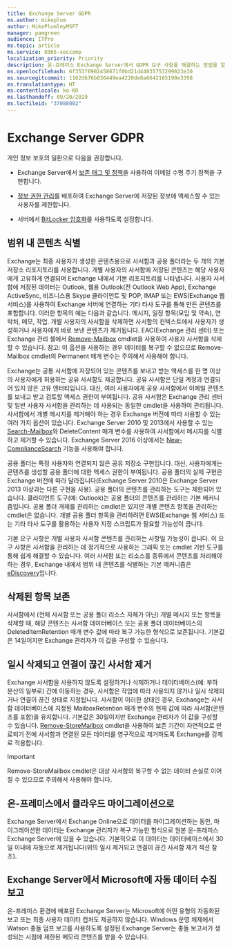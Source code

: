 ```yaml
---
title: Exchange Server GDPR
ms.author: mikeplum
author: MikePlumleyMSFT
manager: pamgreen
audience: ITPro
ms.topic: article
ms.service: O365-seccomp
localization_priority: Priority
description: 온-프레미스 Exchange Server에서 GDPR 요구 사항을 해결하는 방법을 알아보세요.
ms.openlocfilehash: 6f353f6902458671f0bd21d44035753299023e30
ms.sourcegitcommit: 1162d676b036449ea4220de8a6642165190e3398
ms.translationtype: HT
ms.contentlocale: ko-KR
ms.lasthandoff: 09/20/2019
ms.locfileid: "37088002"
---
```

# <a name="gdpr-for-exchange-server"></a>Exchange Server GDPR

개인 정보 보호의 일환으로 다음을 권장합니다.

-   Exchange Server에서 [보존 태그 및 정책](https://technet.microsoft.com/library/dd297955(v=exchg.160).aspx)을 사용하여 이메일 수명 주기 정책을 구현합니다.

-   [정보 권한 관리](https://technet.microsoft.com/library/dd638140(v=exchg.160).aspx)를 배포하여 Exchange Server에 저장된 정보에 액세스할 수 있는 사용자를 제한합니다.

-   서버에서 [BitLocker 암호화](https://blogs.technet.microsoft.com/exchange/2015/10/20/enabling-bitlocker-on-exchange-servers/)를 사용하도록 설정합니다.

## <a name="identifying-in-scope-content"></a>범위 내 콘텐츠 식별

Exchange는 최종 사용자가 생성한 콘텐츠용으로 사서함과 공용 폴더라는 두 개의 기본 저장소 리포지토리를 사용합니다. 개별 사용자의 사서함에 저장된 콘텐츠는 해당 사용자에게 고유하게 연결되며 Exchange 내에서 기본 리포지토리를 나타냅니다. 사용자 사서함에 저장된 데이터는 Outlook, 웹용 Outlook(전 Outlook Web App), Exchange ActiveSync, 비즈니스용 Skype 클라이언트 및 POP, IMAP 또는 EWS(Exchange 웹 서비스)를 사용하여 Exchange 서버에 연결하는 기타 타사 도구를 통해 만든 콘텐츠를 포함합니다. 이러한 항목의 예는 다음과 같습니다. 메시지, 일정 항목(모임 및 약속), 연락처, 메모, 작업. 개별 사용자의 사서함을 삭제하면 사서함의 컨텍스트에서 사용자가 생성하거나 사용자에게 바로 보낸 콘텐츠가 제거됩니다. EAC(Exchange 관리 센터) 또는 Exchange 관리 셸에서 [Remove-Mailbox](https://docs.microsoft.com/powershell/module/exchange/mailboxes/remove-mailbox?view=exchange-ps) cmdlet을 사용하여 사용자 사서함을 삭제할 수 있습니다.
참고: 이 옵션을 사용하는 경우 데이터를 복구할 수 없으므로 Remove-Mailbox cmdlet의 Permanent 매개 변수는 주의해서 사용해야 합니다.

Exchange는 공통 사서함에 저장되어 있는 콘텐츠를 보내고 받는 액세스를 한 명 이상의 사용자에게 허용하는 공유 사서함도 제공합니다. 공유 사서함은 단일 계정과 연결되어 있지 않은 고유 엔터티입니다. 대신, 여러 사용자에게 공유 사서함에서 이메일 콘텐츠를 보내고 받고 검토할 액세스 권한이 부여됩니다. 공유 사서함은 Exchange 관리 센터 및 일반 사용자 사서함을 관리하는 데 사용되는 동일한 cmdlet을 사용하여 관리됩니다. 사서함에서 개별 메시지를 제거해야 하는 경우 Exchange 버전에 따라 사용할 수 있는 여러 가지 옵션이 있습니다. Exchange Server 2010 및 2013에서 사용할 수 있는 [Search-Mailbox](https://docs.microsoft.com/powershell/module/exchange/mailboxes/search-mailbox?view=exchange-ps)와 DeleteContent 매개 변수를 사용하여 사서함에서 메시지를 식별하고 제거할 수 있습니다. Exchange Server 2016 이상에서는 [New-ComplianceSearch](https://technet.microsoft.com/library/ff459253(v=exchg.160).aspx) 기능을 사용해야 합니다.

공용 폴더는 특정 사용자와 연결되지 않은 공유 저장소 구현입니다. 대신, 사용자에게는 콘텐츠를 생성할 공용 폴더에 대한 액세스 권한이 부여됩니다. 공용 폴더의 실제 구현은 Exchange 버전에 따라 달라집니다(Exchange Server 2010은 Exchange Server 2013 이상과는 다른 구현을 사용). 공용 폴더의 콘텐츠를 관리하는 도구는 제한되어 있습니다. 클라이언트 도구(예: Outlook)는 공용 폴더의 콘텐츠를 관리하는 기본 메커니즘입니다. 공용 폴더 개체를 관리하는 cmdlet은 있지만 개별 콘텐츠 항목을 관리하는 cmdlet은 없습니다. 개별 공용 폴더 항목을 관리하려면 EWS(Exchange 웹 서비스) 또는 기타 타사 도구를 활용하는 사용자 지정 스크립트가 필요할 가능성이 큽니다.

기본 요구 사항은 개별 사용자 사서함 콘텐츠를 관리하는 사항일 가능성이 큽니다. 이 요구 사항은 사서함을 관리하는 데 정기적으로 사용하는 그래픽 또는 cmdlet 기반 도구를 통해 쉽게 해결할 수 있습니다. 여러 사서함 또는 리소스를 종류에서 콘텐츠를 처리해야 하는 경우, Exchange 내에서 범위 내 콘텐츠를 식별하는 기본 메커니즘은 [eDiscovery](https://technet.microsoft.com/library/dd298021(v=exchg.160).aspx)입니다.

## <a name="deleted-item-retention"></a>삭제된 항목 보존

사서함에서 (전체 사서함 또는 공용 폴더 리소스 자체가 아닌) 개별 메시지 또는 항목을 삭제할 때, 해당 콘텐츠는 사서함 데이터베이스 또는 공용 폴더 데이터베이스의 DeletedItemRetention 매개 변수 값에 따라 복구 가능한 형식으로 보존됩니다. 기본값은 14일이지만 Exchange 관리자가 이 값을 구성할 수 있습니다.

## <a name="removing-soft-deleted-and-disconnected-mailboxes"></a>일시 삭제되고 연결이 끊긴 사서함 제거

Exchange 사서함을 사용하지 않도록 설정하거나 삭제하거나 데이터베이스(예: 부하 분산의 일부로) 간에 이동하는 경우, 사서함은 작업에 따라 사용되지 않거나 일시 삭제되거나 연결이 끊긴 상태로 지정됩니다. 사서함이 이러한 상태인 경우, Exchange는 사서함 데이터베이스에 지정된 MailboxRetention 매개 변수의 현재 값에 따라 사서함(콘텐츠를 포함)을 유지합니다. 기본값은 30일이지만 Exchange 관리자가 이 값을 구성할 수 있습니다. [Remove-StoreMailbox](https://docs.microsoft.com/powershell/module/exchange/mailbox-databases-and-servers/remove-storemailbox?view=exchange-ps) cmdlet을 사용하여 보존 기간이 자연적으로 만료되기 전에 사서함과 연결된 모든 데이터를 영구적으로 제거하도록 Exchange를 강제로 적용합니다.

> [!IMPORTANT]
> Remove-StoreMailbox cmdlet은 대상 사서함의 복구할 수 없는 데이터 손실로 이어질 수 있으므로 주의해서 사용해야 합니다. 

## <a name="on-prem-to-cloud-migrations"></a>온-프레미스에서 클라우드 마이그레이션으로

Exchange Server에서 Exchange Online으로 데이터를 마이그레이션하는 동안, 마이그레이션한 데이터는 Exchange 관리자가 복구 가능한 형식으로 원본 온-프레미스 Exchange Server에 있을 수 있습니다. 기본적으로 이 데이터는 데이터베이스에서 30일 이내에 자동으로 제거됩니다(위의 일시 제거되고 연결이 끊긴 사서함 제거 섹션 참조).

## <a name="automatic-data-collection-reported-to-microsoft-by-exchange-server"></a>Exchange Server에서 Microsoft에 자동 데이터 수집 보고

온-프레미스 환경에 배포된 Exchange Server는 Microsoft에 어떤 유형의 자동화된 보고 또는 최종 사용자 데이터 캡처도 제공하지 않습니다. Windows 운영 체제에서 Watson 충돌 덤프 보고를 사용하도록 설정된 Exchange Server는 충돌 보고서가 생성되는 시점에 제한된 메모리 콘텐츠를 받을 수 있습니다.
